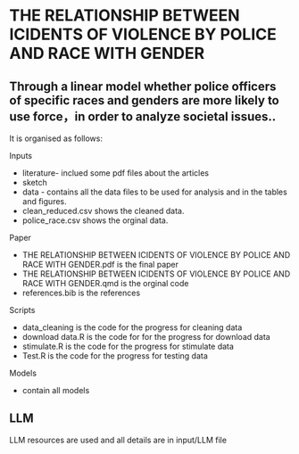 # THE RELATIONSHIP BETWEEN ICIDENTS OF VIOLENCE BY POLICE AND RACE WITH GENDER

## Through a linear model whether police officers of specific races and genders are more likely to use force，in order to analyze societal issues..

It is organised as follows:

Inputs
  - literature- inclued some pdf files about the articles
  - sketch 
  - data - contains all the data files to be used for analysis and in the tables and figures.
  - clean_reduced.csv shows the cleaned data.
  - police_race.csv shows the orginal data.
  
Paper
  - THE RELATIONSHIP BETWEEN ICIDENTS OF VIOLENCE BY POLICE AND RACE WITH GENDER.pdf is the final paper
  - THE RELATIONSHIP BETWEEN ICIDENTS OF VIOLENCE BY POLICE AND RACE WITH GENDER.qmd is the orginal code
  - references.bib is the references
  
Scripts
  - data_cleaning is the code for the progress for cleaning data
  - download data.R is the code for for the progress for download data
  - stimulate.R is the code for the progress for stimulate data
  - Test.R is the code for the progress for testing data

Models
  - contain all models

## LLM

LLM resources are used and all details are in input/LLM file
